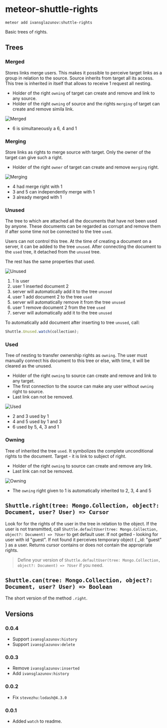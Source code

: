 # meteor-shuttle-rights

```
meteor add ivansglazunov:shuttle-rights
```

Basic trees of rights.

## Trees

### Merged
Stores links merge users. This makes it possible to perceive target links as a group in relation to the source. Source inherits from target all its access. This tree is inherited in itself that allows to receive 1 request all nesting.

* Holder of the right `owning` of target can create and remove and link to any source.
* Holder of the right `owning` of source and the rights `merging` of target can create and remove simila link.

![Merged](http://ivansglazunov.github.io/meteor-shuttle-rights/merged.svg)

* 6 is simultaneously a 6, 4 and 1

### Merging
Store links as rights to merge source with target. Only the owner of the target can give such a right.

* Holder of the right `owner` of target can create and remove `merging` right.

![Merging](http://ivansglazunov.github.io/meteor-shuttle-rights/merging.svg)

* 4 had merge right with 1
* 3 and 5 can independently merge with 1
* 3 already merged with 1

### Unused
The tree to which are attached all the documents that have not been used by anyone. These documents can be regarded as corrupt and remove them if after some time not be connected to the tree `used`.

Users can not control this tree. At the time of creating a document on a server, it can be added to the tree `unused`. After connecting the document to the `used` tree, it detached from the `unused` tree.

The rest has the same properties that used.

![Unused](http://ivansglazunov.github.io/meteor-shuttle-rights/unused.svg)

1. 1 is user
2. user 1 inserted document 2
3. server will automatically add it to the tree `unused`
4. user 1 add document 2 to the tree `used`
5. server will automatically remove it from the tree `unused`
6. user 1 remove document 2 from the tree `used`
7. server will automatically add it to the tree `unused`

To automatically add document after inserting to tree `unused`, call:
```js
Shuttle.Unused.watch(collection);
```

### Used
Tree of nesting to transfer ownership rights as `owning`.
The user must manually connect his document to this tree or else, with time, it will be cleared as the unused.

* Holder of the right `owning` to source can create and remove and link to any target.
* The first connection to the source can make any user without `owning` right to source.
* Last link can not be removed.

![Used](http://ivansglazunov.github.io/meteor-shuttle-rights/used.svg)

* 2 and 3 used by 1
* 4 and 5 used by 1 and 3
* 6 used by 5, 4, 3 and 1

### Owning
Tree of inherited the tree `used`. It symbolizes the complete unconditional rights to the document. Target - it is link to subject of right.

* Holder of the right `owning` to source can create and remove any link.
* Last link can not be removed.

![Owning](http://ivansglazunov.github.io/meteor-shuttle-rights/owning.svg)

* The `owning` right given to 1 is automatically inherited to 2, 3, 4 and 5

## `Shuttle.right(tree: Mongo.Collection, object?: Document, user? User) => Cursor`
Look for for the rights of the user in the tree in relation to the object. If the user is not transmitted, call `Shuttle.defaultUser(tree: Mongo.Collection, object?: Document) => ?User` to get default user. If not getted - looking for user with id "guest". If not found it perceives temporary object { _id: "guest" } as a user. Returns cursor contains or does not contain the appropriate rights.

> Define your version of `Shuttle.defaultUser(tree: Mongo.Collection, object?: Document) => ?User` if you need.

## `Shuttle.can(tree: Mongo.Collection, object?: Document, user? User) => Boolean`
The short version of the method `.right`.

## Versions

### 0.0.4
* Support `ivansglazunov:history`
* Support `ivansglazunov:delete`

### 0.0.3
* Remove `ivansglazunov:inserted`
* Add `ivansglazunov:history`

### 0.0.2
* Fix `stevezhu:lodash@4.3.0`

### 0.0.1
* Added `watch` to readme.